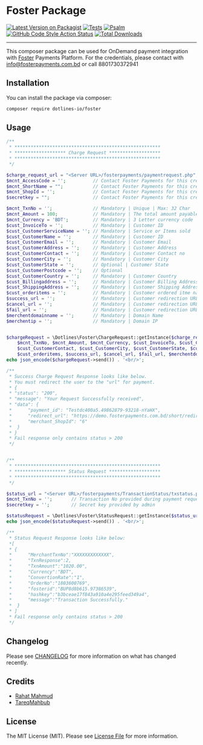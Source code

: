 # Foster Package

[![Latest Version on Packagist](https://badgen.net/github/release/dotlines-io/foster)](https://packagist.org/packages/dotlines-io/foster)
[![Tests](https://github.com/dotlines-io/foster/actions/workflows/run-tests.yml/badge.svg)](https://github.com/dotlines-io/foster/actions/workflows/run-tests.yml)
[![Psalm](https://github.com/dotlines-io/foster/actions/workflows/psalm.yml/badge.svg)](https://github.com/dotlines-io/foster/actions/workflows/psalm.yml)
[![GitHub Code Style Action Status](https://img.shields.io/github/workflow/status/dotlines-io/foster/Check%20&%20fix%20styling?label=code%20style)](https://github.com/dotlines-io/foster/actions?query=workflow%3A"Check+%26+fix+styling"+branch%3Amaster)
[![Total Downloads](https://img.shields.io/packagist/dt/dotlines-io/foster.svg?style=flat-square)](https://packagist.org/packages/dotlines-io/foster)

---

This composer package can be used for OnDemand payment integration with [Foster](https://fosterpayments.com.bd/) Payments Platform.
For the credentials, please contact with info@fosterpayments.com.bd or call 8801730372941

## Installation

You can install the package via composer:

```bash
composer require dotlines-io/foster
```

## Usage

```php
/**
 * ******************************************************
 * ******************* Charge Request *******************
 * ******************************************************
 */

$charge_request_url = "<Server URL>/fosterpayments/paymentrequest.php";
$mcnt_AccessCode = '';          // Contact Foster Payments for this credential
$mcnt_ShortName = "";           // Contact Foster Payments for this credential
$mcnt_ShopId = '';              // Contact Foster Payments for this credential
$secretkey = "";                // Contact Foster Payments for this credential

$mcnt_TxnNo = '';               // Mandatory | Unique | Max: 32 Char 
$mcnt_Amount = 100;             // Mandatory | The total amount payable | Decimal
$mcnt_Currency = 'BDT';         // Mandatory | 3 Letter currency code  
$cust_InvoiceTo = '';           // Mandatory | Customer ID
$cust_CustomerServiceName = ''; // Mandatory | Service or Items sold
$cust_CustomerName = '';        // Mandatory | Customer ID
$cust_CustomerEmail = '';       // Mandatory | Customer Email
$cust_CustomerAddress = '';     // Mandatory | Customer Address
$cust_CustomerContact = '';     // Mandatory | Customer Contact no
$cust_CustomerCity = '';        // Mandatory | Customer City
$cust_CustomerState = '';       // Optional | Customer State
$cust_CustomerPostcode = '';    // Optional
$cust_CustomerCountry = '';     // Mandatory | Customer Country
$cust_Billingaddress = '';      // Mandatory | Customer Billing Address
$cust_ShippingAddress = '';     // Mandatory | Customer Shipping Address
$cust_orderitems = '';          // Mandatory | Customer ordered itme name, no, etc.
$success_url = '';              // Mandatory | Customer redirection URL after successful payment 
$cancel_url = '';               // Mandatory | Customer redirection URL after payment is canceled
$fail_url = '';                 // Mandatory | Customer redirection URL after payment failure
$merchentdomainname = '';       // Mandatory | Domain Name
$merchentip = '';               // Mandatory | Domain IP


$chargeRequest = \Dotlines\Foster\ChargeRequest::getInstance($charge_request_url, $mcnt_AccessCode, $mcnt_ShortName, $mcnt_ShopId, $secretkey,
    $mcnt_TxnNo, $mcnt_Amount, $mcnt_Currency, $cust_InvoiceTo, $cust_CustomerServiceName, $cust_CustomerName, $cust_CustomerEmail, $cust_CustomerAddress,
    $cust_CustomerContact, $cust_CustomerCity, $cust_CustomerState, $cust_CustomerPostcode, $cust_CustomerCountry, $cust_Billingaddress, $cust_ShippingAddress,
    $cust_orderitems, $success_url, $cancel_url, $fail_url, $merchentdomainname, $merchentip);
echo json_encode($chargeRequest->send()) . '<br/>';

/**
 * Success Charge Request Response looks like below.
 * You must redirect the user to the "url" for payment.
 * {
 * "status": "200",
 * "message": "Your Request Successfully received",
 * "data": {
 *      "payment_id": "Testdc400a5.49862879-93218-nYaHX",
 *      "redirect_url": "https://demo.fosterpayments.com.bd/short/redirect.php",
 *      "merchant_ShopId": "6"
 *  }
 * }
 * Fail response only contains status > 200
 */


/**
 * ******************************************************
 * ******************* Status Request *******************
 * ******************************************************
 */

$status_url = "<Server URL>/fosterpayments/TransactionStatus/txstatus.php";
$mcnt_TxnNo = '';       // Transaction No provided during payment request initiation
$secretkey = '';        // Secret key provided by admin 

$statusRequest = \Dotlines\Foster\StatusRequest::getInstance($status_url, $mcnt_TxnNo, $secretkey);
echo json_encode($statusRequest->send()) . '<br/>';

/**
 * Status Request Response looks like below:
 *[
 * {
 *      "MerchantTxnNo":"XXXXXXXXXXXXX",
 *      "TxnResponse":2,
 *      "TxnAmount":"1020.00",
 *      "Currency":"BDT",
 *      "ConvertionRate":"1",
 *      "OrderNo":"1803600769",
 *      "fosterid":"BUP8d8b615.97386539",
 *      "hashkey":"b3bceae17f843a910a4e295feed349a4",
 *      "message":"Transaction Successfully."
 *  }
 * ]
 * Fail response only contains status > 200
 */
```

## Changelog

Please see [CHANGELOG](CHANGELOG.md) for more information on what has changed recently.

## Credits

- [Rahat Mahmud](https://github.com/peash1068)
- [TareqMahbub](https://github.com/TareqMahbub)

## License

The MIT License (MIT). Please see [License File](LICENSE.md) for more information.
